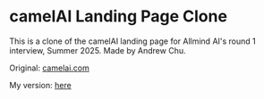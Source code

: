 # camelAI Landing Page Clone

This is a clone of the camelAI landing page for Allmind AI's round 1 interview, Summer 2025. Made by Andrew Chu.

Original: [camelai.com](https://camelai.com)

My version: [here](https://camel-ai-landing-page.vercel.app/)
